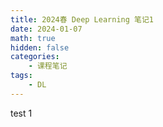 ```yaml
---
title: 2024春 Deep Learning 笔记1
date: 2024-01-07
math: true
hidden: false
categories:
    - 课程笔记
tags:
    - DL
---
```


test 1